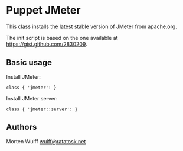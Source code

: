 Puppet JMeter
=============

This class installs the latest stable version of JMeter from apache.org.

The init script is based on the one available at https://gist.github.com/2830209.


Basic usage
-----------

Install JMeter:

    class { 'jmeter': }

Install JMeter server:

    class { 'jmeter::server': }


Authors
-------

Morten Wulff <wulff@ratatosk.net>